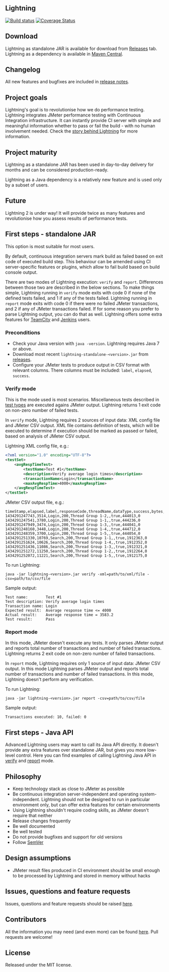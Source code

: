 ## Lightning

[![Build status](https://api.travis-ci.org/automatictester/lightning.svg?branch=master)](https://travis-ci.org/automatictester/lightning)
[![Coverage Status](https://coveralls.io/repos/automatictester/lightning/badge.svg?branch=master)](https://coveralls.io/r/automatictester/lightning?branch=master)

## Download

Lightning as standalone JAR is available for download from [Releases](https://github.com/automatictester/lightning/releases) tab.
Lightning as a dependency is available in [Maven Central](http://search.maven.org/#search|gav|1|g%3A%22uk.co.automatictester%22%20AND%20a%3A%22lightning%22).

## Changelog

All new features and bugfixes are included in [release notes](https://github.com/automatictester/lightning/releases).

## Project goals

Lightning's goal is to revolutionise how we do performance testing. Lightning integrates JMeter performance testing with Continuous Integration infrastructure. It can instantly provide CI server with simple and meaningful information whether to pass or fail the build - with no human involvement needed. Check the [story behind Lightning](https://github.com/automatictester/lightning/wiki/Story-Behind-Lightning) for more information.

## Project maturity

Lightning as a standalone JAR has been used in day-to-day delivery for months and can be considered production-ready.

Lightning as a Java dependency is a relatively new feature and is used only by a subset of users.

## Future

Lightning 2 is under way! It will provide twice as many features and revolutionise how you assess results of performance tests.

## First steps - standalone JAR

This option is most suitable for most users.

By default, continuous integration servers mark build as failed based on exit code of executed build step. This behaviour can be amended using CI server-specific features or plugins, which allow to fail build based on build console output.

There are two modes of Lightning execution: `verify` and `report`. Differences between those two are described in the below sections. To make things simple, Lightning running in `verify` mode exits with code 0 if none of the defined tests failed, and 1 if any of the tests failed. Lightning running in `report` mode exits with code 0 if there were no failed JMeter transactions, and 2 if any of JMeter transactions failed. If for some reason you prefer to parse Lightning output, you can do that as well. Lightning offers some extra features for [TeamCity](https://github.com/automatictester/lightning/wiki/Enhanced-TeamCity-Integration) and [Jenkins](https://github.com/automatictester/lightning/wiki/Enhanced-Jenkins-Integration) users.

### Preconditions

- Check your Java version with `java -version`. Lightning requires Java 7 or above.
- Download most recent `lightning-standalone-<version>.jar` from [releases](https://github.com/automatictester/lightning/releases).
- Configure your JMeter tests to produce output in CSV format with relevant columns. There columns must be included: `label`, `elapsed`, `success`.

### Verify mode

This is the mode used is most scenarios. Miscellaneous tests described in [test types](https://github.com/automatictester/lightning/wiki/Test-Types) are executed agains JMeter output. Lightning returns 1 exit code on non-zero number of failed tests.

In `verify` mode, Lightning requires 2 sources of input data: XML config file and JMeter CSV output. XML file contains definition of tests, which will be executed to determine if execution should be marked as passed or failed, based on analysis of JMeter CSV output.

Lightning XML config file, e.g.:

```xml
<?xml version="1.0" encoding="UTF-8"?>
<testSet>
    <avgRespTimeTest>
        <testName>Test #1</testName>
        <description>Verify average login times</description>
        <transactionName>Login</transactionName>
        <maxAvgRespTime>4000</maxAvgRespTime>
    </avgRespTimeTest>
</testSet>
```

JMeter CSV output file, e.g.:

```
timeStamp,elapsed,label,responseCode,threadName,dataType,success,bytes,Latency
1434291247743,3514,Login,200,Thread Group 1-2,,true,444013,0
1434291247541,3780,Login,200,Thread Group 1-1,,true,444236,0
1434291247949,3474,Login,200,Thread Group 1-3,,true,444041,0
1434291248160,3448,Login,200,Thread Group 1-4,,true,444712,0
1434291248359,3700,Login,200,Thread Group 1-5,,true,444054,0
1434291251330,10769,Search,200,Thread Group 1-1,,true,1912363,0
1434291251624,10626,Search,200,Thread Group 1-4,,true,1912352,0
1434291251436,11086,Search,200,Thread Group 1-3,,true,1912321,0
1434291251272,11250,Search,200,Thread Group 1-2,,true,1912264,0
1434291252072,11221,Search,200,Thread Group 1-5,,true,1912175,0
```

To run Lightning:

`java -jar lightning-<version>.jar verify -xml=path/to/xml/file -csv=path/to/csv/file`

Sample output:

```
Test name:        Test #1
Test description: Verify average login times
Transaction name: Login
Expected result:  Average response time <= 4000
Actual result:    Average response time = 3583.2
Test result:      Pass
```

### Report mode

In this mode, JMeter doesn't execute any tests. It only parses JMeter output and reports total number of transactions and number of failed transactions. Lightning returns 2 exit code on non-zero number of failed transactions.

In `report` mode, Lightning requires only 1 source of input data: JMeter CSV output. In this mode Lightning parses JMeter output and reports total number of transactions and number of failed transactions. In this mode, Lightning doesn't perform any verification.

To run Lightning:

`java -jar lightning-<version>.jar report -csv=path/to/csv/file`

Sample output:

`Transactions executed: 10, failed: 0`

## First steps - Java API

Advanced Lightning users may want to call its Java API directly. It doesn't provide any extra features over standalone JAR, but gives you more low-level control. Here you can find examples of calling Lightning Java API in [verify](https://github.com/automatictester/lightning-java-api-tests/blob/master/src/test/java/uk/co/automatictester/lightning/java/api/tests/VerifyTest.java) and [report](https://github.com/automatictester/lightning-java-api-tests/blob/master/src/test/java/uk/co/automatictester/lightning/java/api/tests/ReportTest.java) mode.

## Philosophy

- Keep technology stack as close to JMeter as possible
- Be continuous integration server-independent and operating system-independent. Lightning should not be designed to run in particular environment only, but can offer extra features for certain environments
- Using Lightning shouldn't require coding skills, as JMeter doesn't require that neither
- Release changes frequently
- Be well documented
- Be well tested
- Do not provide bugfixes and support for old versions
- Follow [SemVer](http://semver.org)

## Design assumptions

- JMeter result files produced in CI environment should be small enough to be processed by Lightning and stored in memory without hacks

## Issues, questions and feature requests

Issues, questions and feature requests should be raised [here](https://github.com/automatictester/lightning/issues).

## Contributors

All the information you may need (and even more) can be found [here](https://github.com/automatictester/lightning/wiki/Info-for-Contributors). Pull requests are welcome!

## License

Released under the MIT license.